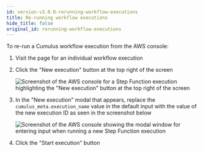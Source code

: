 ```yaml
---
id: version-v3.0.0-rerunning-workflow-executions
title: Re-running workflow executions
hide_title: false
original_id: rerunning-workflow-executions
---
```


To re-run a Cumulus workflow execution from the AWS console:

1. Visit the page for an individual workflow execution
2. Click the "New execution" button at the top right of the screen

    ![Screenshot of the AWS console for a Step Function execution highlighting the "New execution" button at the top right of the screen](assets/new_execution.png)

3. In the "New execution" modal that appears, replace the `cumulus_meta.execution_name` value in the default input with the value of the new execution ID as seen in the screenshot below

    ![Screenshot of the AWS console showing the modal window for entering input when running a new Step Function execution](assets/rerun_execution.png)

4. Click the "Start execution" button

